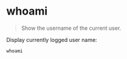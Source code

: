 whoami
======

> Show the username of the current user.

Display currently logged user name:

    whoami
